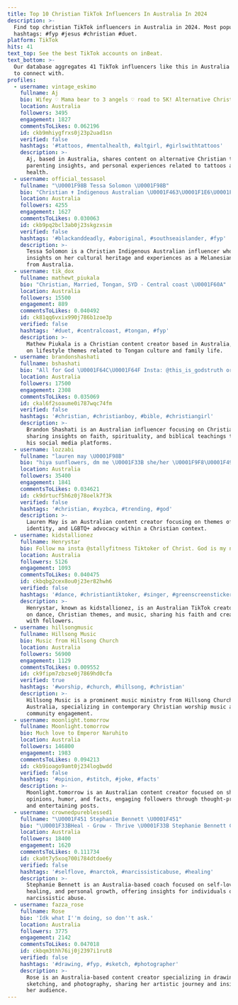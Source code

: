 ```yaml
---
title: Top 10 Christian TikTok Influencers In Australia In 2024
description: >-
  Find top christian TikTok influencers in Australia in 2024. Most popular
  hashtags: #fyp #jesus #christian #duet.
platform: TikTok
hits: 41
text_top: See the best TikTok accounts on inBeat.
text_bottom: >-
  Our database aggregates 41 TikTok influencers like this in Australia for you
  to connect with.
profiles:
  - username: vintage_eskimo
    fullname: Aj
    bio: Wifey ♡ Mama bear to 3 angels ♡ road to 5K! Alternative Christian ♡
    location: Australia
    followers: 3495
    engagement: 1827
    commentsToLikes: 0.062196
    id: ckb9mhiygfrxs0j23p2uad1sn
    verified: false
    hashtags: '#tattoos, #mentalhealth, #altgirl, #girlswithtattoos'
    description: >-
      Aj, based in Australia, shares content on alternative Christian themes,
      parenting insights, and personal experiences related to tattoos and mental
      health.
  - username: official_tessasol
    fullname: "\U0001F98B Tessa Solomon \U0001F98B"
    bio: "Christian ✝️ Indigenous Australian \U0001F463\U0001F1E6\U0001F1FA Melanesian \U0001F1FB\U0001F1FA\U0001F5A4"
    location: Australia
    followers: 4255
    engagement: 1627
    commentsToLikes: 0.030063
    id: ckb9pq2bcl3ab0j23skgzxsim
    verified: false
    hashtags: '#blackanddeadly, #aboriginal, #southseaislander, #fyp'
    description: >-
      Tessa Solomon is a Christian Indigenous Australian influencer who shares
      insights on her cultural heritage and experiences as a Melanesian advocate
      from Australia.
  - username: tik_dox
    fullname: mathewt_piukala
    bio: "Christian, Married, Tongan, SYD - Central coast \U0001F60A"
    location: Australia
    followers: 15500
    engagement: 889
    commentsToLikes: 0.040492
    id: ck81qq6vxix990j786b1zoe3p
    verified: false
    hashtags: '#duet, #centralcoast, #tongan, #fyp'
    description: >-
      Mathew Piukala is a Christian content creator based in Australia, focusing
      on lifestyle themes related to Tongan culture and family life.
  - username: brandonshashati
    fullname: bshashati
    bio: "All for God \U0001F64C\U0001F64F Insta: @this_is_godstruth or @brandon_shashat1 Australia -18"
    location: Australia
    followers: 17500
    engagement: 2308
    commentsToLikes: 0.035069
    id: ckal6f2soaume0i787wqc74fm
    verified: false
    hashtags: '#christian, #christianboy, #bible, #christiangirl'
    description: >-
      Brandon Shashati is an Australian influencer focusing on Christian themes,
      sharing insights on faith, spirituality, and biblical teachings through
      his social media platforms.
  - username: lozzabi
    fullname: "lauren may \U0001F98B"
    bio: "hiya sunflowers, dm me \U0001F33B she/her \U0001F9F8\U0001F49B ✞ Anglican ✞ queer \U0001F3F3️‍\U0001F308 USEFUL LINKS ⏬"
    location: Australia
    followers: 35400
    engagement: 1841
    commentsToLikes: 0.034621
    id: ck9drtucf5h6z0j78oelk7f3k
    verified: false
    hashtags: '#christian, #xyzbca, #trending, #god'
    description: >-
      Lauren May is an Australian content creator focusing on themes of faith,
      identity, and LGBTQ+ advocacy within a Christian context.
  - username: kidstallionez
    fullname: Henrystar
    bio: Follow ma insta @stallyfitness Tiktoker of Christ. God is my number 1
    location: Australia
    followers: 5126
    engagement: 1093
    commentsToLikes: 0.040475
    id: ckbqbg2cex8ou0j23er82hwh6
    verified: false
    hashtags: '#dance, #christiantiktoker, #singer, #greenscreensticker'
    description: >-
      Henrystar, known as kidstallionez, is an Australian TikTok creator focused
      on dance, Christian themes, and music, sharing his faith and creativity
      with followers.
  - username: hillsongmusic
    fullname: Hillsong Music
    bio: Music from Hillsong Church
    location: Australia
    followers: 56900
    engagement: 1129
    commentsToLikes: 0.009552
    id: ck9fipm7zbzse0j7869hd0cfa
    verified: true
    hashtags: '#worship, #church, #hillsong, #christian'
    description: >-
      Hillsong Music is a prominent music ministry from Hillsong Church in
      Australia, specializing in contemporary Christian worship music and
      community engagement.
  - username: moonlight.tomorrow
    fullname: Moonlight.tomorrow
    bio: Much love to Emperor Naruhito
    location: Australia
    followers: 146800
    engagement: 1983
    commentsToLikes: 0.094213
    id: ckb9ioago9amt0j234logbwdd
    verified: false
    hashtags: '#opinion, #stitch, #joke, #facts'
    description: >-
      Moonlight.tomorrow is an Australian content creator focused on sharing
      opinions, humor, and facts, engaging followers through thought-provoking
      and entertaining posts.
  - username: crownedpureblessed1
    fullname: "\U0001F451 Stephanie Bennett \U0001F451"
    bio: "\U0001F33BHeal - Grow - Thrive \U0001F33B Stephanie Bennett Coaching"
    location: Australia
    followers: 18400
    engagement: 1620
    commentsToLikes: 0.111734
    id: cka0t7y5xoq700i784dtdoe6y
    verified: false
    hashtags: '#selflove, #narctok, #narcissisticabuse, #healing'
    description: >-
      Stephanie Bennett is an Australia-based coach focused on self-love,
      healing, and personal growth, offering insights for individuals overcoming
      narcissistic abuse.
  - username: fazza_rose
    fullname: Rose
    bio: 'Idk what I''m doing, so don''t ask.'
    location: Australia
    followers: 3775
    engagement: 2142
    commentsToLikes: 0.047018
    id: ckbqm3thh76ij0j2397i1rut8
    verified: false
    hashtags: '#drawing, #fyp, #sketch, #photographer'
    description: >-
      Rose is an Australia-based content creator specializing in drawing,
      sketching, and photography, sharing her artistic journey and insights with
      her audience.
---
```


